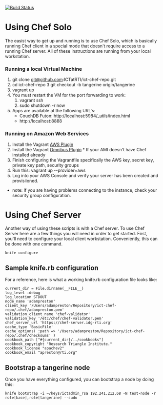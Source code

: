 
[![Build Status](https://travis-ci.org/ICTatRTI/ict-chef-repo.png?branch=tangerine)](https://travis-ci.org/ICTatRTI/ict-chef-repo)



# Using Chef Solo
The easist way to get up and running is to use Chef Solo, which is basically running Chef client in a special mode that doesn't require access to a running Chef server.  All of these instructions are running from your local workstation.

### Running a local Virtual Machine


1. git clone git@github.com:ICTatRTI/ict-chef-repo.git
2. cd ict-chef-repo
3 git checkout -b tangerine origin/tangerine
4. vagrant up
5. You must restart the VM for the port forwarding to work:
    1. vagrant ssh
    2. sudo shutdown -r now
5. Apps are available at the following URL's:
    * CouchDB Futon: http://localhost:5984/_utils/index.html
    * http://localhost:8888

### Running on Amazon Web Services

 1. Install the Vagrant [AWS Plugin](https://github.com/mitchellh/vagrant-aws)
 2. Install the Vagrant [Omnibus Plugin](https://github.com/schisamo/vagrant-omnibus) * If your AMI doesn't have Chef installed already
 3. Finish configuring the Vagrantfile specifically the AWS key, secret key, private key path, security groups
 4. Run this: vagrant up --provider=aws
 5. Log into your AWS Console and verify your server has been created and provisiioned.

 * note: If you are having problems connecting to the instance, check your security group configuration. 



# Using Chef Server

Another way of using these scripts is with a Chef server.  To use Chef Server here are a few things you will need in order to get started. First, you'll need to configure your local client workstation.  Conveniently, this can be done with  one command.

`knife configure`


## Sample knife.rb configuration
For a reference, here is what a working knife.rb configuration file looks like:

```
current_dir = File.dirname(__FILE__)
log_level :debug
log_location STDOUT
node_name 'adampreston'
client_key '/Users/adampreston/Repository/ict-chef-repo/.chef/adampreston.pem'
validation_client_name 'chef-validator'
validation_key '/etc/chef/chef-validator.pem'
chef_server_url 'https://chef-server.idg-rti.org'
cache_type 'BasicFile'
cache_options( :path => '/Users/adampreston/Repository/ict-chef-repo/.chef/checksums' )
cookbook_path ["#{current_dir}/../cookbooks"]
cookbook_copyright "Research Triangle Institute."
cookbook_license "apachev2"
cookbook_email "apreston@rti.org"
``` 


## Bootstrap a tangerine node
Once you have everything configured, you can bootstrap a node by doing this:

`knife bootstrap -i ~/keys/ictadmin_rsa 192.241.212.68 -N test-node -r role[base],role[tangerine] --sudo`



